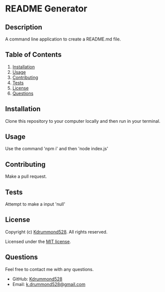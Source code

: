 # README Generator


## Description
A command line application to create a README.md file.

## Table of Contents
1. [Installation](#installation)
2. [Usage](#usage)
3. [Contributing](#contributing)
4. [Tests](#tests)
5. [License](#license)
6. [Questions](#questions)

## Installation
Clone this repository to your computer locally and then run in your terminal.
<p align="right"> 

## Usage
Use the command 'npm i' and then 'node index.js'
<p align="right">

## Contributing
Make a pull request.
<p align="right">

## Tests
Attempt to make a input 'null'
<p align="right">

## License
Copyright (c) [Kdrummond528](https://github.com/Kdrummond528). All rights reserved. 

Licensed under the [MIT license](https://choosealicense.com/licenses/mit/).
<p align="right">

## Questions
Feel free to contact me with any questions.
- GitHub: [Kdrummond528](https://github.com/Kdrummond528)
- Email: [k.drummond528@gmail.com](mailto:k.drummond528@gmail.com)
<p align="right">
